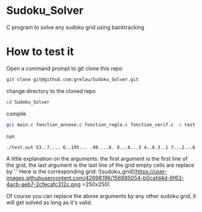 # Sudoku_Solver
C program to solve any sudoku grid using backtracking

# How to test it
Open a command prompt to git clone this repo
```bash
git clone git@github.com:grelau/Sudoku_Solver.git
```
change directory to the cloned repo
```bash
cd Sudoku_Solver
```
compile
```bash
gcc main.c fonction_annexe.c fonction_regle.c fonction_verif.c -o test.out
```

run
```bash
./test.out 53..7.... 6..195... .98....6. 8...6...3 4..8.3..1 7...2...6 .6....28. ...419..5 ....8..79
```
A little explanation on the arguments:
the first argument is the first line of the grid,
the last argument is the last line of the grid
empty cells are replace by '.'
Here is the corresponding grid:
![sudoku_grid](https://user-images.githubusercontent.com/42698196/156885054-b0cafd4d-8f63-4acb-aeb7-2cfecafc312c.png =250x250)

Of course you can replace the above arguments by any other sudoku grid, it will get solved as long as it's valid.

